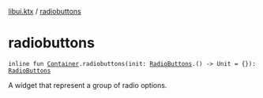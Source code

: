 [libui.ktx](index.md) / [radiobuttons](./radiobuttons.md)

# radiobuttons

`inline fun `[`Container`](-container/index.md)`.radiobuttons(init: `[`RadioButtons`](-radio-buttons/index.md)`.() -> Unit = {}): `[`RadioButtons`](-radio-buttons/index.md)

A widget that represent a group of radio options.

